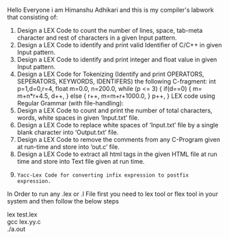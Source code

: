 Hello Everyone i am Himanshu Adhikari  and this is my compiler's labwork that consisting of:
1.	Design a LEX Code to count the number of lines, space, tab-meta character and rest of characters in a given Input pattern. 
2.	Design a LEX Code to identify and print valid Identifier of C/C++ in given Input pattern. 
3.	Design a LEX Code to identify and print integer and float value in given Input pattern.
4.	Design a LEX Code for Tokenizing (Identify and print OPERATORS, SEPERATORS, KEYWORDS, IDENTIFERS) the following C-fragment:
int p=1,d=0,r=4,
float m=0.0, n=200.0,
while (p <= 3)
{ if(d==0)
{ m= m+n*r+4.5, d++,  }
else
{ r++, m=m+r+1000.0,  }
	p++,  }
LEX code using Regular Grammar (with file-handling):
5.	Design a LEX Code to count and print the number of total characters, words, white spaces in given ‘Input.txt’ file.
6.	Design a LEX Code to replace white spaces of ‘Input.txt’ file by a single blank character into ‘Output.txt’ file.
7.	Design a LEX Code to remove the comments from any C-Program given at run-time and store into ‘out.c’ file.
8.	Design a LEX Code to extract all html tags in the given HTML file at run time and store into Text file given at run time.
14. 	Yacc-Lex Code for converting infix expression to postfix expression.

In Order to run any .lex or .l File 
first you need to lex tool or flex tool in your system and then follow the below steps

lex test.lex                      
gcc lex.yy.c     
./a.out
